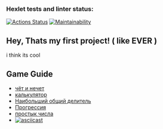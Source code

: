 ### Hexlet tests and linter status:
[![Actions Status](https://github.com/nika7407/java-project-61/actions/workflows/hexlet-check.yml/badge.svg)](https://github.com/nika7407/java-project-61/actions)
[![Maintainability](https://api.codeclimate.com/v1/badges/9995f04b68df0c6e67f1/maintainability)](https://codeclimate.com/github/nika7407/java-project-61/maintainability)

## Hey, Thats my first project! ( like EVER )
i think its cool

## Game Guide
- [чёт и нечет](https://asciinema.org/a/taW2uujF8zWtj7zod3RQQdqQs)
- [калькулятор](https://asciinema.org/a/5CgaMTBMFYkbpFhGUIEBvs7gN)
- [Наибольший общий делитель](https://asciinema.org/a/E5jTkx54FLq6q5VW34oYFZxLu)
- [Прогрессия](https://asciinema.org/a/t2QE98YWqV6iRBxbtxgXpTcMo)
- [простык числа]( https://asciinema.org/a/PrTe1aGSw5lnWn0uwrWCwP4aj)
- [![asciicast](https://asciinema.org/a/PrTe1aGSw5lnWn0uwrWCwP4aj.svg)](https://asciinema.org/a/PrTe1aGSw5lnWn0uwrWCwP4aj)  
  
